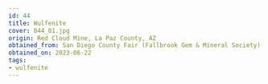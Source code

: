 ```yaml
---
id: 44 
title: Wulfenite
cover: 044_01.jpg
origin: Red Cloud Mine, La Paz County, AZ
obtained_from: San Diego County Fair (Fallbrook Gem & Mineral Society)
obtained_on: 2023-06-22
tags:
- wulfenite
---
```


